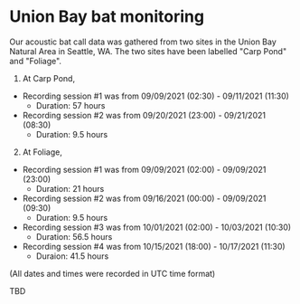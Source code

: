 # Union Bay bat monitoring

Our acoustic bat call data was gathered from two sites in the Union Bay Natural Area in Seattle, WA. The two sites have been labelled "Carp Pond" and "Foliage".

1) At Carp Pond,
- Recording session #1 was from 09/09/2021 (02:30) - 09/11/2021 (11:30)
	- Duration: 57 hours
- Recording session #2 was from 09/20/2021 (23:00) - 09/21/2021 (08:30)
	- Duration: 9.5 hours

2) At Foliage,
- Recording session #1 was from 09/09/2021 (02:00) - 09/09/2021 (23:00)
	- Duration: 21 hours
- Recording session #2 was from 09/16/2021 (00:00) - 09/09/2021 (09:30)
	- Duration: 9.5 hours
- Recording session #3 was from 10/01/2021 (02:00) - 10/03/2021 (10:30)
	- Duration: 56.5 hours
- Recording session #4 was from 10/15/2021 (18:00) - 10/17/2021 (11:30)
	- Duraion: 41.5 hours

(All dates and times were recorded in UTC time format)

TBD
